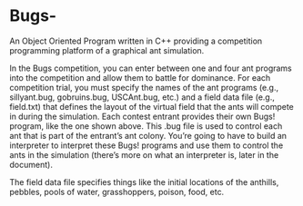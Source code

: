 # Bugs-
An Object Oriented Program written in C++ providing a competition programming platform of a graphical ant simulation.

In the Bugs competition, you can enter between one and four ant programs into the competition and allow them to battle for dominance. For each competition trial, you must specify the names of the ant programs (e.g., sillyant.bug, gobruins.bug, USCAnt.bug, etc.) and a field data file (e.g., field.txt) that defines the layout of the virtual field that the ants will compete in during the simulation. Each contest entrant provides their own Bugs! program, like the one shown above. This .bug file is used to control each ant that is part of the entrant’s ant colony. You’re going to have to build an interpreter to interpret these Bugs! programs and use them to control the ants in the simulation (there’s more on what an interpreter is, later in the document).

The field data file specifies things like the initial locations of the anthills, pebbles, pools of water, grasshoppers, poison, food, etc. 

